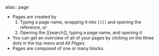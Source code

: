 alias:: page

- Pages are created by
  1. Typing a page name, wrapping it into `[[]]` and opening the reference, or
  1. Opening the [[search]], typing a page name, and opening it
- You can get an overview of all of your pages by clicking on the three dots in the top menu and _All Pages_.
- Pages are composed of one or many blocks.